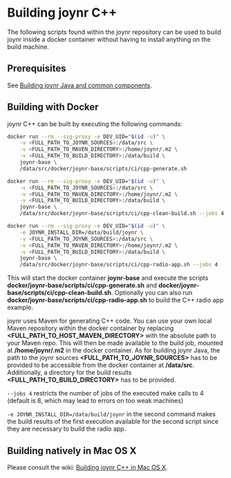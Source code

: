 # Building joynr C++
The following scripts found within the joynr repository can be used
to build joynr inside a docker container without having to install
anything on the build machine.

## Prerequisites
See [Building joynr Java and common components](java_building_joynr.md#Prerequisites).

## Building with Docker
joynr C++ can be built by executing the following commands:

```bash
docker run --rm --sig-proxy -e DEV_UID="$(id -u)" \
    -v <FULL_PATH_TO_JOYNR_SOURCES>:/data/src \
    -v <FULL_PATH_TO_MAVEN_DIRECTORY>:/home/joynr/.m2 \
    -v <FULL_PATH_TO_BUILD_DIRECTORY>:/data/build \
    joynr-base \
    /data/src/docker/joynr-base/scripts/ci/cpp-generate.sh

docker run --rm --sig-proxy -e DEV_UID="$(id -u)" \
    -v <FULL_PATH_TO_JOYNR_SOURCES>:/data/src \
    -v <FULL_PATH_TO_MAVEN_DIRECTORY>:/home/joynr/.m2 \
    -v <FULL_PATH_TO_BUILD_DIRECTORY>:/data/build \
    joynr-base \
    /data/src/docker/joynr-base/scripts/ci/cpp-clean-build.sh --jobs 4

docker run --rm --sig-proxy -e DEV_UID="$(id -u)" \
    -e JOYNR_INSTALL_DIR=/data/build/joynr \
    -v <FULL_PATH_TO_JOYNR_SOURCES>:/data/src \
    -v <FULL_PATH_TO_MAVEN_DIRECTORY>:/home/joynr/.m2 \
    -v <FULL_PATH_TO_BUILD_DIRECTORY>:/data/build \
    joynr-base \
    /data/src/docker/joynr-base/scripts/ci/cpp-radio-app.sh --jobs 4
```

This will start the docker container **joynr-base** and execute the scripts **docker/joynr-base/scripts/ci/cpp-generate.sh** and **docker/joynr-base/scripts/ci/cpp-clean-build.sh**. Optionally you can also run **docker/joynr-base/scripts/ci/cpp-radio-app.sh** to build the C++ radio app example.

joynr uses Maven for generating C++ code. You can use your own local Maven repository within the docker container by replacing **&lt;FULL_PATH_TO_HOST_MAVEN_DIRECTORY&gt;** with the absolute path to your Maven repo. This will then be made available to the build job, mounted at **/home/joynr/.m2** in the docker container. As for building joynr Java, the path to the joynr sources **&lt;FULL_PATH_TO_JOYNR_SOURCES&gt;** has to be provided to be accessible from the docker container at **/data/src**. Additionally, a directory for the build results **&lt;FULL_PATH_TO_BUILD_DIRECTORY&gt;** has to be provided.

```--jobs 4``` restricts the number of jobs of the executed make calls to 4 (default is 8, which may lead to errors on too weak machines)

```-e JOYNR_INSTALL_DIR=/data/build/joynr``` in the second command makes the build results of the first execution available for the second script since they are necessary to build the radio app.

## Building natively in Mac OS X
Please consult the wiki: [Building joynr C++ in Mac OS X](cpp_building_joynr_mac.md).
